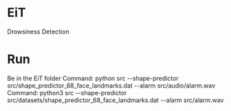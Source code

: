 # EiT
Drowsiness Detection

# Run
Be in the EiT folder
Command: python src --shape-predictor src/shape_predictor_68_face_landmarks.dat --alarm src/audio/alarm.wav
Command: python3 src --shape-predictor src/datasets/shape_predictor_68_face_landmarks.dat --alarm src/alarm.wav